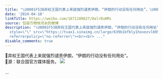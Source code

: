 ```yaml
---
title: "\U0001F53B弃权王国代表上来就强烈谴责伊朗，“伊朗的行动没有任何用处”。\U0001F53B源：联合国官方媒体服务。 [图片]"
date: '2024-04-18'
linkTitle: https://weibo.com/1671109627/OalrDuHMi
source: 包容万物恒河水的微博
description: "\U0001F53B弃权王国代表上来就强烈谴责伊朗，“伊朗的行动没有任何用处”。<br>\U0001F53B源：联合国官方媒体服务。 <img
  style=\"\" src=\"https://tvax1.sinaimg.cn/large/639b1bfbly1hovezvl805j21g30uv7wh.jpg\"
  referrerpolicy=\"no-referrer\"><br><br> ..."
disable_comments: true
---
```

🔻弃权王国代表上来就强烈谴责伊朗，“伊朗的行动没有任何用处”。<br>🔻源：联合国官方媒体服务。 <img style="" src="https://tvax1.sinaimg.cn/large/639b1bfbly1hovezvl805j21g30uv7wh.jpg" referrerpolicy="no-referrer"><br><br> ...
